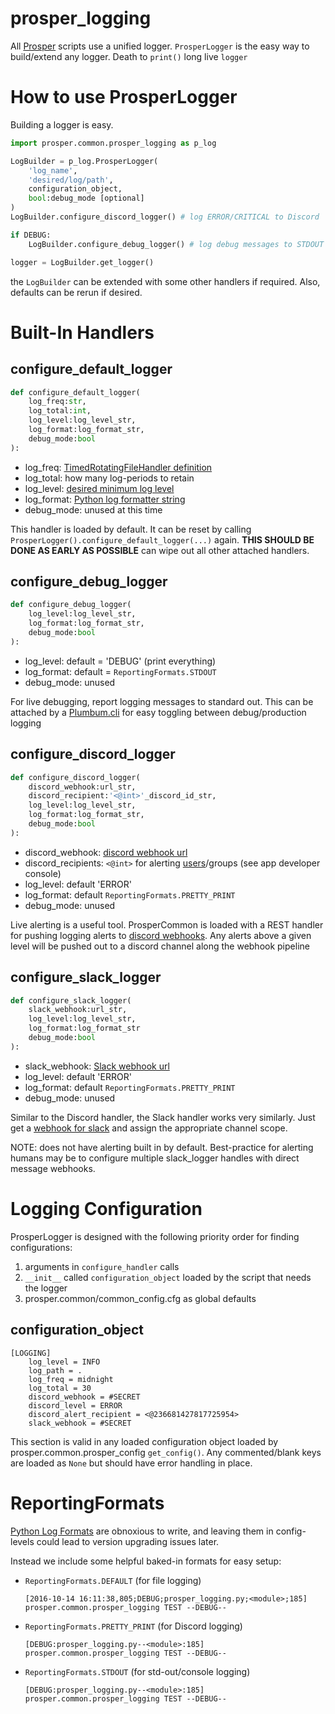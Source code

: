 # prosper_logging
All [Prosper](https://github.com/EVEprosper) scripts use a unified logger.  `ProsperLogger` is the easy way to build/extend any logger.  Death to `print()` long live `logger`

# How to use ProsperLogger
Building a logger is easy.

```python
import prosper.common.prosper_logging as p_log

LogBuilder = p_log.ProsperLogger(
    'log_name',
    'desired/log/path',
    configuration_object,
    bool:debug_mode [optional]
)
LogBuilder.configure_discord_logger() # log ERROR/CRITICAL to Discord

if DEBUG:
    LogBuilder.configure_debug_logger() # log debug messages to STDOUT

logger = LogBuilder.get_logger()
```

the `LogBuilder` can be extended with some other handlers if required.  Also, defaults can be rerun if desired.

# Built-In Handlers

## configure_default_logger

```python
def configure_default_logger(
    log_freq:str,
    log_total:int,
    log_level:log_level_str,
    log_format:log_format_str,
    debug_mode:bool
):
```

* log_freq: [TimedRotatingFileHandler definition](https://docs.python.org/3/library/logging.handlers.html#timedrotatingfilehandler)
* log_total: how many log-periods to retain
* log_level: [desired minimum log level](https://docs.python.org/3.5/library/logging.html#levels)
* log_format: [Python log formatter string](https://docs.python.org/3.5/library/logging.html#logrecord-attributes)
* debug_mode: unused at this time

This handler is loaded by default.  It can be reset by calling `ProsperLogger().configure_default_logger(...)` again.  **THIS SHOULD BE DONE AS EARLY AS POSSIBLE** can wipe out all other attached handlers.

## configure_debug_logger

```python
def configure_debug_logger(
    log_level:log_level_str,
    log_format:log_format_str,
    debug_mode:bool
):
```

* log_level: default = 'DEBUG' (print everything)
* log_format: default = `ReportingFormats.STDOUT`
* debug_mode: unused

For live debugging, report logging messages to standard out.  This can be attached by a [Plumbum.cli](http://plumbum.readthedocs.io/en/latest/cli.html) for easy toggling between debug/production logging

## configure_discord_logger

```python
def configure_discord_logger(
    discord_webhook:url_str,
    discord_recipient:'<@int>'_discord_id_str,
    log_level:log_level_str,
    log_format:log_format_str,
    debug_mode:bool
):
```

* discord_webhook: [discord webhook url](https://support.discordapp.com/hc/en-us/articles/228383668-Intro-to-Webhooks)
* discord_recipients: `<@int>` for alerting [users](https://discordapp.com/developers/docs/resources/user#user-object)/groups (see app developer console)
* log_level: default 'ERROR'
* log_format: default `ReportingFormats.PRETTY_PRINT`
* debug_mode: unused

Live alerting is a useful tool.  ProsperCommon is loaded with a REST handler for pushing logging alerts to [discord webhooks](https://support.discordapp.com/hc/en-us/articles/228383668-Intro-to-Webhooks).  Any alerts above a given level will be pushed out to a discord channel along the webhook pipeline


## configure_slack_logger

```python
def configure_slack_logger(
    slack_webhook:url_str,
    log_level:log_level_str,
    log_format:log_format_str
    debug_mode:bool
):
```

* slack_webhook: [Slack webhook url](https://api.slack.com/apps)
* log_level: default 'ERROR'
* log_format: default `ReportingFormats.PRETTY_PRINT`
* debug_mode: unused

Similar to the Discord handler, the Slack handler works very similarly.  Just get a [webhook for slack](https://api.slack.com/apps) and assign the appropriate channel scope.  

NOTE: does not have alerting built in by default.  Best-practice for alerting humans may be to configure multiple slack_logger handles with direct message webhooks.

# Logging Configuration

ProsperLogger is designed with the following priority order for finding configurations:

1. arguments in `configure_handler` calls
2. `__init__` called `configuration_object` loaded by the script that needs the logger
3. prosper.common/common_config.cfg as global defaults

## configuration_object

```
[LOGGING]
    log_level = INFO
    log_path = .
    log_freq = midnight
    log_total = 30
    discord_webhook = #SECRET
    discord_level = ERROR
    discord_alert_recipient = <@236681427817725954>
    slack_webhook = #SECRET
```
This section is valid in any loaded configuration object loaded by prosper.common.prosper_config `get_config()`.  Any commented/blank keys are loaded as `None` but should have error handling in place.

# ReportingFormats

[Python Log Formats](https://docs.python.org/3.5/library/logging.html#logrecord-attributes) are obnoxious to write, and leaving them in config-levels could lead to version upgrading issues later.

Instead we include some helpful baked-in formats for easy setup:

* `ReportingFormats.DEFAULT` (for file logging)

    `[2016-10-14 16:11:38,805;DEBUG;prosper_logging.py;<module>;185] prosper.common.prosper_logging TEST --DEBUG--`

* `ReportingFormats.PRETTY_PRINT` (for Discord logging)

    ```
    [DEBUG:prosper_logging.py--<module>:185]
    prosper.common.prosper_logging TEST --DEBUG--
    ```

* `ReportingFormats.STDOUT` (for std-out/console logging)

    `[DEBUG:prosper_logging.py--<module>:185] prosper.common.prosper_logging TEST --DEBUG--`
